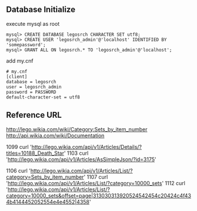 ## Database Initialize                                                                                                  
execute mysql as root                                                                                                   
```                                                                                                                     
mysql> CREATE DATABASE legosrch CHARACTER SET utf8;                                                                     
mysql> CREATE USER 'legosrch_admin'@'localhost' IDENTIFIED BY 'somepassword';                                           
mysql> GRANT ALL ON legosrch.* TO 'legosrch_admin'@'localhost';                                                         
```                                                                                                                     

add my.cnf                                                                                                              
```                                                                                                                     
# my.cnf                                                                                                                
[client]                                                                                                                
database = legosrch                                                                                                     
user = legosrch_admin                                                                                                   
password = PASSWORD                                                                                                     
default-character-set = utf8                                                                                            
```

## Reference URL

http://lego.wikia.com/wiki/Category:Sets_by_item_number
http://api.wikia.com/wiki/Documentation


1099  curl 'http://lego.wikia.com/api/v1/Articles/Details/?titles=10188_Death_Star'
1103  curl 'http://lego.wikia.com/api/v1/Articles/AsSimpleJson/?id=3175'

1106  curl 'http://lego.wikia.com/api/v1/Articles/List/?category=Sets_by_item_number'
1107  curl 'http://lego.wikia.com/api/v1/Articles/List/?category=10000_sets'
1112  curl 'http://lego.wikia.com/api/v1/Articles/List/?category=10000_sets&offset=page|313030313920524542454c20424c4f434b4144452052554e4e4552|4358'

